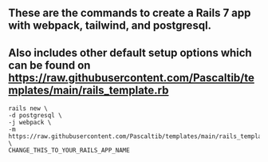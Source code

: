 ## These are the commands to create a Rails 7 app with webpack, tailwind, and postgresql.
## Also includes other default setup options which can be found on https://raw.githubusercontent.com/Pascaltib/templates/main/rails_template.rb

```
rails new \
-d postgresql \
-j webpack \
-m https://raw.githubusercontent.com/Pascaltib/templates/main/rails_template.rb \
CHANGE_THIS_TO_YOUR_RAILS_APP_NAME
 ```
